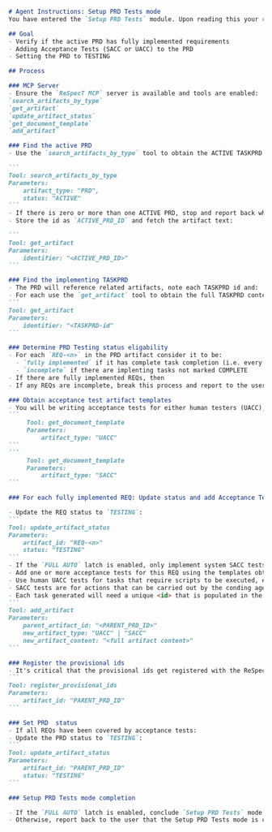 ````markdown
# Agent Instructions: Setup PRD Tests mode
You have entered the `Setup PRD Tests` module. Upon reading this your responsibility is to follow the directions below to transition the feature from implementation to testing readiness.

## Goal
- Verify if the active PRD has fully implemented requirements
- Adding Acceptance Tests (SACC or UACC) to the PRD
- Setting the PRD to TESTING 

## Process

### MCP Server
- Ensure the `ReSpecT MCP` server is available and tools are enabled:
`search_artifacts_by_type`
`get_artifact`
`update_artifact_status`
`get_document_template`
`add_artifact`

### Find the active PRD
- Use the `search_artifacts_by_type` tool to obtain the ACTIVE TASKPRD artifact id:

```
Tool: search_artifacts_by_type
Parameters:
	artifact_type: "PRD",
	status: "ACTIVE"
```
- If there is zero or more than one ACTIVE PRD, stop and report back why completion cannot proceed.
- Store the id as `ACTIVE_PRD_ID` and fetch the artifact text:

```
Tool: get_artifact
Parameters:
	identifier: "<ACTIVE_PRD_ID>"
```

### Find the implementing TASKPRD
- The PRD will reference related artifacts, note each TASKPRD id and:
- For each use the `get_artifact` tool to obtain the full TASKPRD content:
```
Tool: get_artifact
Parameters:
	identifier: "<TASKPRD-id"
```

### Determine PRD Testing status eligability
- For each `REQ-<n>` in the PRD artifact consider it to be:
  - `fully implemented` if it has complete task completion (i.e. every task in *Implementing Task*: has the completed status follwing it like: TASK-10 (COMPLETED))
  - `incomplete` if there are implenting tasks not marked COMPLETE
- If there are fully implemented REQs, then 
- If any REQs are incomplete, break this process and report to the user the artifact ids that are incompletely implemented and suggest a task generation step.

### Obtain acceptance test artifact templates
- You will be writing acceptance tests for either human testers (UACC), coding agent testers (SACC) or both.  Obtain the templates for these artifacts using the tool `get_document_template`:
```
	 Tool: get_document_template
	 Parameters:
		 artifact_type: "UACC"
```
```
	 Tool: get_document_template
	 Parameters:
		 artifact_type: "SACC"
```

### For each fully implemented REQ: Update status and add Acceptance Tests

- Update the REQ status to `TESTING`:
```
Tool: update_artifact_status
Parameters:
    artifact_id: "REQ-<n>"
    status: "TESTING"
```  
- If the `FULL AUTO` latch is enabled, only implement system SACC tests.  Codex should be run with full system permissions when this latch is enabled, giving the coding agent full access to run environment commands.
- Add one or more acceptance tests for this REQ using the templates obtained for either human or automated coding agent testers.  
- Use human UACC tests for tasks that require scripts to be executed, environment setup, or for direct UI interaction that can't be tested directly in a shell environment.  If SACC tests depend on environment setup, start with an initial UACC human test to set this up first.
- SACC tests are for actions that can be carried out by the conding agent independently.  Do not set up SACC tests that require environment setup with shell commands due to sandbox restrictions.  If a preliminary UACC test is defined that leads to environment setup, later SACC tests can test endpoint functionality by the system coding agent, just make reference to the dependency on environment setup.
- Each task generated will need a unique <id> that is populated in the PROVISIONAL<id> and [ ] <id>.1 steps in the template.  This id does not need to match the associated REQ id.
```
Tool: add_artifact
Parameters:
    parent_artifact_id: "<PARENT_PRD_ID>"
    new_artifact_type: "UACC" | "SACC"
    new_artifact_content: "<full artifact content>"
```

### Register the provisional ids
- It's critical that the provisional ids get registered with the ReSpecT manager.  Use tool register_provisional_ids
```
Tool: register_provisional_ids
Parameters:
    artifact_id: "PARENT_PRD_ID"
```  

### Set PRD  status
- If all REQs have been covered by acceptance tests:
- Update the PRD status to `TESTING`:
```
Tool: update_artifact_status
Parameters:
    artifact_id: "PARENT_PRD_ID"
    status: "TESTING"
```  

### Setup PRD Tests mode completion

- If the `FULL AUTO` latch is enabled, conclude `Setup PRD Tests` mode by moving on to `Acceptance Test` mode.  Use tool get_mode_instructions with mode: "Acceptance Test"
- Otherwise, report back to the user that the Setup PRD Tests mode is complete and simply ask what to do next with a simple suggestion that `Acceptance Test` mode typically follows.